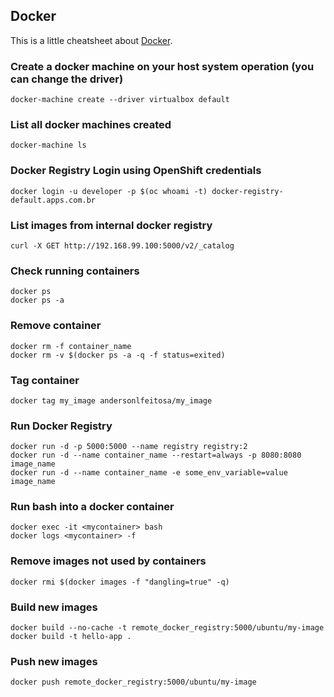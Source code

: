## Docker

This is a little cheatsheet about [Docker](https://www.docker.com).

### Create a docker machine on your host system operation (you can change the driver)
```
docker-machine create --driver virtualbox default
```

### List all docker machines created
```
docker-machine ls
```

### Docker Registry Login using OpenShift credentials
```
docker login -u developer -p $(oc whoami -t) docker-registry-default.apps.com.br
```


### List images from internal docker registry
```
curl -X GET http://192.168.99.100:5000/v2/_catalog
```

### Check running containers
```
docker ps
docker ps -a 
```

### Remove container
```
docker rm -f container_name
docker rm -v $(docker ps -a -q -f status=exited)
```
### Tag container
```
docker tag my_image andersonlfeitosa/my_image
```

### Run Docker Registry
```
docker run -d -p 5000:5000 --name registry registry:2
docker run -d --name container_name --restart=always -p 8080:8080 image_name
docker run -d --name container_name -e some_env_variable=value image_name
```

### Run bash into a docker container
``` 
docker exec -it <mycontainer> bash
docker logs <mycontainer> -f
```

### Remove images not used by containers
```
docker rmi $(docker images -f "dangling=true" -q)
```

### Build new images
```
docker build --no-cache -t remote_docker_registry:5000/ubuntu/my-image
docker build -t hello-app .
```

### Push new images
```
docker push remote_docker_registry:5000/ubuntu/my-image
```

